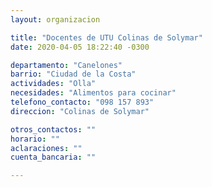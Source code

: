 ```yaml
---
layout: organizacion

title: "Docentes de UTU Colinas de Solymar"
date: 2020-04-05 18:22:40 -0300

departamento: "Canelones"
barrio: "Ciudad de la Costa"
actividades: "Olla"
necesidades: "Alimentos para cocinar"
telefono_contacto: "098 157 893"
direccion: "Colinas de Solymar"

otros_contactos: ""
horario: ""
aclaraciones: ""
cuenta_bancaria: ""

---
```

